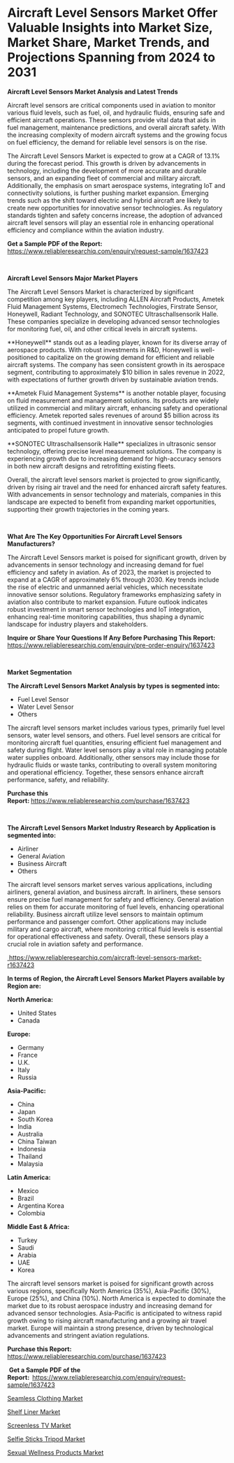 <p><h1>Aircraft Level Sensors Market Offer Valuable Insights into Market Size, Market Share, Market Trends, and Projections Spanning from 2024 to 2031</h1></p><p><strong>Aircraft Level Sensors Market Analysis and Latest Trends</strong></p>
<p><p>Aircraft level sensors are critical components used in aviation to monitor various fluid levels, such as fuel, oil, and hydraulic fluids, ensuring safe and efficient aircraft operations. These sensors provide vital data that aids in fuel management, maintenance predictions, and overall aircraft safety. With the increasing complexity of modern aircraft systems and the growing focus on fuel efficiency, the demand for reliable level sensors is on the rise.</p><p>The Aircraft Level Sensors Market is expected to grow at a CAGR of 13.1% during the forecast period. This growth is driven by advancements in technology, including the development of more accurate and durable sensors, and an expanding fleet of commercial and military aircraft. Additionally, the emphasis on smart aerospace systems, integrating IoT and connectivity solutions, is further pushing market expansion. Emerging trends such as the shift toward electric and hybrid aircraft are likely to create new opportunities for innovative sensor technologies. As regulatory standards tighten and safety concerns increase, the adoption of advanced aircraft level sensors will play an essential role in enhancing operational efficiency and compliance within the aviation industry.</p></p>
<p><strong>Get a Sample PDF of the Report:&nbsp;</strong> <a href="https://www.reliableresearchiq.com/enquiry/request-sample/1637423?utm_campaign=1088&utm_medium=2&utm_source=Github&utm_content=ia&utm_term=16122024&utm_id=aircraft-level-sensors">https://www.reliableresearchiq.com/enquiry/request-sample/1637423</a></p>
<p>&nbsp;</p>
<p><strong>Aircraft Level Sensors Major Market Players</strong></p>
<p><p>The Aircraft Level Sensors Market is characterized by significant competition among key players, including ALLEN Aircraft Products, Ametek Fluid Management Systems, Electromech Technologies, Firstrate Sensor, Honeywell, Radiant Technology, and SONOTEC Ultraschallsensorik Halle. These companies specialize in developing advanced sensor technologies for monitoring fuel, oil, and other critical levels in aircraft systems.</p><p>**Honeywell** stands out as a leading player, known for its diverse array of aerospace products. With robust investments in R&D, Honeywell is well-positioned to capitalize on the growing demand for efficient and reliable aircraft systems. The company has seen consistent growth in its aerospace segment, contributing to approximately $10 billion in sales revenue in 2022, with expectations of further growth driven by sustainable aviation trends.</p><p>**Ametek Fluid Management Systems** is another notable player, focusing on fluid measurement and management solutions. Its products are widely utilized in commercial and military aircraft, enhancing safety and operational efficiency. Ametek reported sales revenues of around $5 billion across its segments, with continued investment in innovative sensor technologies anticipated to propel future growth.</p><p>**SONOTEC Ultraschallsensorik Halle** specializes in ultrasonic sensor technology, offering precise level measurement solutions. The company is experiencing growth due to increasing demand for high-accuracy sensors in both new aircraft designs and retrofitting existing fleets.</p><p>Overall, the aircraft level sensors market is projected to grow significantly, driven by rising air travel and the need for enhanced aircraft safety features. With advancements in sensor technology and materials, companies in this landscape are expected to benefit from expanding market opportunities, supporting their growth trajectories in the coming years.</p></p>
<p>&nbsp;</p>
<p><strong>What Are The Key Opportunities For Aircraft Level Sensors Manufacturers?</strong></p>
<p><p>The Aircraft Level Sensors market is poised for significant growth, driven by advancements in sensor technology and increasing demand for fuel efficiency and safety in aviation. As of 2023, the market is projected to expand at a CAGR of approximately 6% through 2030. Key trends include the rise of electric and unmanned aerial vehicles, which necessitate innovative sensor solutions. Regulatory frameworks emphasizing safety in aviation also contribute to market expansion. Future outlook indicates robust investment in smart sensor technologies and IoT integration, enhancing real-time monitoring capabilities, thus shaping a dynamic landscape for industry players and stakeholders.</p></p>
<p><strong>Inquire or Share Your Questions If Any Before Purchasing This Report:</strong> <a href="https://www.reliableresearchiq.com/enquiry/pre-order-enquiry/1637423?utm_campaign=1088&utm_medium=2&utm_source=Github&utm_content=ia&utm_term=16122024&utm_id=aircraft-level-sensors">https://www.reliableresearchiq.com/enquiry/pre-order-enquiry/1637423</a></p>
<p>&nbsp;</p>
<p><strong>Market Segmentation</strong></p>
<p><strong>The Aircraft Level Sensors Market Analysis by types is segmented into:</strong></p>
<p><ul><li>Fuel Level Sensor</li><li>Water Level Sensor</li><li>Others</li></ul></p>
<p><p>The aircraft level sensors market includes various types, primarily fuel level sensors, water level sensors, and others. Fuel level sensors are critical for monitoring aircraft fuel quantities, ensuring efficient fuel management and safety during flight. Water level sensors play a vital role in managing potable water supplies onboard. Additionally, other sensors may include those for hydraulic fluids or waste tanks, contributing to overall system monitoring and operational efficiency. Together, these sensors enhance aircraft performance, safety, and reliability.</p></p>
<p><strong>Purchase this Report:&nbsp;</strong><a href="https://www.reliableresearchiq.com/purchase/1637423?utm_campaign=1088&utm_medium=2&utm_source=Github&utm_content=ia&utm_term=16122024&utm_id=aircraft-level-sensors">https://www.reliableresearchiq.com/purchase/1637423</a></p>
<p>&nbsp;</p>
<p><strong>The Aircraft Level Sensors Market Industry Research by Application is segmented into:</strong></p>
<p><ul><li>Airliner</li><li>General Aviation</li><li>Business Aircraft</li><li>Others</li></ul></p>
<p><p>The aircraft level sensors market serves various applications, including airliners, general aviation, and business aircraft. In airliners, these sensors ensure precise fuel management for safety and efficiency. General aviation relies on them for accurate monitoring of fuel levels, enhancing operational reliability. Business aircraft utilize level sensors to maintain optimum performance and passenger comfort. Other applications may include military and cargo aircraft, where monitoring critical fluid levels is essential for operational effectiveness and safety. Overall, these sensors play a crucial role in aviation safety and performance.</p></p>
<p><a href="https://www.reliableresearchiq.com/aircraft-level-sensors-market-r1637423?utm_campaign=1088&utm_medium=2&utm_source=Github&utm_content=ia&utm_term=16122024&utm_id=aircraft-level-sensors">&nbsp;https://www.reliableresearchiq.com/aircraft-level-sensors-market-r1637423</a></p>
<p><strong>In terms of Region, the Aircraft Level Sensors Market Players available by Region are:</strong></p>
<p>
    <p> <strong> North America: </strong>
        <ul>
            <li>United States</li>
            <li>Canada</li>
        </ul>
        </p> 
    <p> <strong> Europe: </strong>
        <ul>
            <li>Germany</li>
            <li>France</li>
            <li>U.K.</li>
            <li>Italy</li>
            <li>Russia</li>
        </ul>
        </p> 
    <p> <strong> Asia-Pacific: </strong>
        <ul>
            <li>China</li>
            <li>Japan</li>
            <li>South Korea</li>
            <li>India</li>
            <li>Australia</li>
            <li>China Taiwan</li>
            <li>Indonesia</li>
            <li>Thailand</li>
            <li>Malaysia</li>
        </ul>
        </p> 
    <p> <strong> Latin America: </strong>
        <ul>
            <li>Mexico</li>
            <li>Brazil</li>
            <li>Argentina Korea</li>
            <li>Colombia</li>
        </ul>
        </p> 
    <p> <strong> Middle East & Africa: </strong>
        <ul>
            <li>Turkey</li>
            <li>Saudi</li>
            <li>Arabia</li>
            <li>UAE</li>
            <li>Korea</li>
        </ul>
    </p>
    </p>
<p><p>The aircraft level sensors market is poised for significant growth across various regions, specifically North America (35%), Asia-Pacific (30%), Europe (25%), and China (10%). North America is expected to dominate the market due to its robust aerospace industry and increasing demand for advanced sensor technologies. Asia-Pacific is anticipated to witness rapid growth owing to rising aircraft manufacturing and a growing air travel market. Europe will maintain a strong presence, driven by technological advancements and stringent aviation regulations.</p></p>
<p><strong>Purchase this Report: </strong><a href="https://www.reliableresearchiq.com/purchase/1637423?utm_campaign=1088&utm_medium=2&utm_source=Github&utm_content=ia&utm_term=16122024&utm_id=aircraft-level-sensors">https://www.reliableresearchiq.com/purchase/1637423</a></p>
<p>&nbsp;<strong>Get a Sample PDF of the Report:&nbsp;&nbsp;</strong><a href="https://www.reliableresearchiq.com/enquiry/request-sample/1637423?utm_campaign=1088&utm_medium=2&utm_source=Github&utm_content=ia&utm_term=16122024&utm_id=aircraft-level-sensors">https://www.reliableresearchiq.com/enquiry/request-sample/1637423</a></p>
<p><strong></strong></p>
<p><p><a href="https://www.linkedin.com/pulse/latest-research-seamless-clothing-market-revenue-valuation-trends-pch4e?utm_campaign=1088&utm_medium=2&utm_source=Github&utm_content=ia&utm_term=16122024&utm_id=aircraft-level-sensors">Seamless Clothing Market</a></p><p><a href="https://www.linkedin.com/pulse/market-research-report-growth-shelf-liner-91-cagr-from-2024-z2uoe?utm_campaign=1088&utm_medium=2&utm_source=Github&utm_content=ia&utm_term=16122024&utm_id=aircraft-level-sensors">Shelf Liner Market</a></p><p><a href="https://www.linkedin.com/pulse/screenless-tv-market-growth-study-examines-trajectory-projected-0sgre?utm_campaign=1088&utm_medium=2&utm_source=Github&utm_content=ia&utm_term=16122024&utm_id=aircraft-level-sensors">Screenless TV Market</a></p><p><a href="https://www.linkedin.com/pulse/key-drivers-selfie-sticks-tripod-market-expansion-2024-2031-107-b4dse?utm_campaign=1088&utm_medium=2&utm_source=Github&utm_content=ia&utm_term=16122024&utm_id=aircraft-level-sensors">Selfie Sticks Tripod Market</a></p><p><a href="https://www.linkedin.com/pulse/sexual-wellness-products-market-rise-tracking-49-cagr-2024-2031-r1bpe?utm_campaign=1088&utm_medium=2&utm_source=Github&utm_content=ia&utm_term=16122024&utm_id=aircraft-level-sensors">Sexual Wellness Products Market</a></p></p>